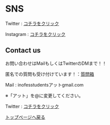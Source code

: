 # SNS
Twitter : [コチラをクリック](https://twitter.com/NuinkTSUKUBA?s=20&t=UFY0Xe02B2AkNe9OqBFMrg)

Instagram : [コチラをクリック](https://www.instagram.com/nuinktsukuba/?hl=ja)

## Contact us
お問い合わせはMailもしくはTwitterのDMまで！！

匿名での質問も受け付けています！：[質問箱](https://peing.net/ja/nuinktsukuba)

Mail : inofesstudentsアットgmail.com 　

※「アット」を@に変更してください。

Twitter : [コチラをクリック](https://twitter.com/NuinkTSUKUBA?s=20&t=UFY0Xe02B2AkNe9OqBFMrg)



[トップページへ戻る](../)